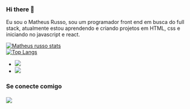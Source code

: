 ### Hi there 👋

Eu sou o Matheus Russo, sou um programador front end em busca do full stack, atualmente estou aprendendo e criando projetos em HTML, css e iniciando no javascript e react.



[![Matheus russo stats](https://github-readme-stats.vercel.app/api?username=mathrusso99)](https://github.com/anuraghazra/github-readme-stats)
<br>
[![Top Langs](https://github-readme-stats.vercel.app/api/top-langs/?username=mathrusso99)](https://github.com/anuraghazra/github-readme-stats)
- <img src="https://img.shields.io/badge/HTML5-E34F26?style=for-the-badge&logo=html5&logoColor=white" />
- <img src="https://img.shields.io/badge/CSS3-1572B6?style=for-the-badge&logo=css3&logoColor=white" />

<h3>Se conecte comigo
<br>
<br>
<a href= "https://www.linkedin.com/in/matheus-russo-ramos-965829242"/>
<img src="https://img.shields.io/badge/LinkedIn-0077B5?style=for-the-badge&logo=linkedin&logoColor=white">
</a>
